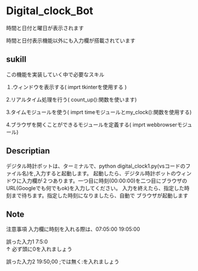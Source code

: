 # Digital_clock_Bot

 時間と日付と曜日が表示されます

 時間と日付表示機能以外にも入力欄が搭載されています

## sukill

 この機能を実装していく中で必要なスキル

 １.ウィンドウを表示する( imprt tkinterを使用する )

 2.リアルタイム処理を行う( count_up():関数を使います)

 3.タイムモジュールを使う( imprt timeモジュールとmy_clock():関数を使用する)
   
 4.ブラウザを開くことができるモジュールを定義する( imprt webbrowserモジュール)

## Descriptian

  デジタル時計ボットは、ターミナルで、python digital_clock1.py(vsコードのファイル名)を,入力すると起動します。
  起動したら、デジタル時計ボットのウィンドウに入力欄が２つあります。一つ目に時刻(00:00:00)を二つ目にブラウザのURL(Googleでも何でもok)を入力してください。
  入力を終えたら、指定した時刻まで待ちます。指定した時刻になりましたら、自動で
  ブラウザが起動します

## Note

注意事項
入力欄に時刻を入れる際は、07:05:00  19:05:00

誤った入力1    7:5:0                  
              ↑
         必ず頭に0を入れましょう

誤った入力2    19:50;00 ;では無く:を入れましょう
                    
              



